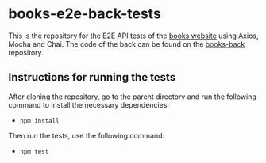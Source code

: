# books-e2e-back-tests

This is the repository for the E2E API tests of the [books website](https://books-ui-juans.azurewebsites.net/) using Axios, Mocha and Chai. The code of the back can be found on the [books-back](https://github.com/Juan-dev123/books-back) repository.

## Instructions for running the tests

After cloning the repository, go to the parent directory and run the following command to install the necessary dependencies:
- `npm install`

Then run the tests, use the following command:
- `npm test`